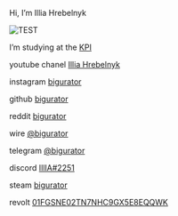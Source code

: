 Hi, I’m Illia Hrebelnyk

![TEST](https://upload.wikimedia.org/wikipedia/commons/thumb/d/d5/Geodynamo_Between_Reversals.gif/200px-Geodynamo_Between_Reversals.gif)

I’m studying at the [KPI](https://kpi.ua/ "Да я тут учусь вроде")

youtube chanel [Illia Hrebelnyk](https://www.youtube.com/channel/UCOrX0FITra5eMdoZ2eJri1Q "Мой ютабчик ютабчик это хорошо можешь посмотреть мои плейлисты")

instagram [bigurator](https://www.instagram.com/bigurator "Выкладываю редко что либо")

github [bigurator](https://github.com/bigurator "You are here")

reddit [bigurator](https://www.reddit.com/user/bigurator/ "Незнаю зачем оно тут же пусто")

wire [@bigurator](void "захожу очень редко")

telegram [@bigurator](void "Захожу очень часто")

discord [IllIA#2251](void "Постояяно сижу в дискорде можешь написать")

steam [bigurator](https://steamcommunity.com/id/bigurator "ну а это стим мой")

revolt [01FGSNE02TN7NHC9GX5E8EQQWK](void "Вообще незнаю что это и не запускаю но оно есть")
